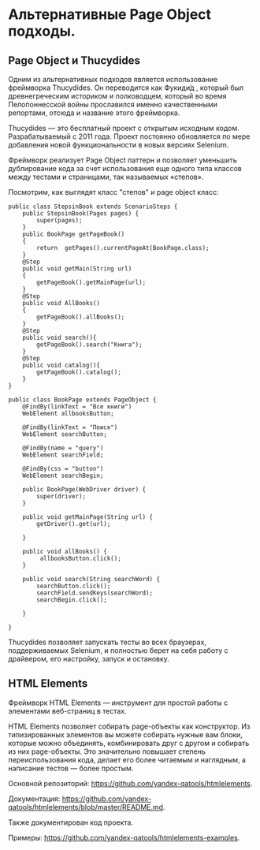 # Альтернативные Page Object подходы.

## Page Object и Thucydides

Одним из альтернативных подходов является использование фреймворка Thucydides. Он переводится как Фукиди́д , который был древнегреческим историком и полководцем, который во время Пелопоннесской войны прославился именно качественными репортами, отсюда и название этого фреймворка.

Thucydides — это бесплатный проект с открытым исходным кодом. Разрабатываемый с 2011 года. Проект постоянно обновляется по мере добавления новой функциональности в новых версиях Selenium.

Фреймворк реализует Page Object паттерн и позволяет уменьшить дублирование кода за счет использования еще одного типа классов между тестами и страницами, так называемых «степов».

Посмотрим, как выглядят класс "степов" и page object класс:

    public class StepsinBook extends ScenarioSteps {
        public StepsinBook(Pages pages) {
            super(pages);
        }
        public BookPage getPageBook()
        {
            return  getPages().currentPageAt(BookPage.class);
        } 
        @Step
        public void getMain(String url)
        {
            getPageBook().getMainPage(url);
        } 
        @Step
        public void AllBooks()
        {
            getPageBook().allBooks();
        } 
        @Step
        public void search(){
            getPageBook().search("Книга");
        }
        @Step
        public void catalog(){
            getPageBook().catalog();
        }
    }
    
    public class BookPage extends PageObject {
        @FindBy(linkText = "Все книги")
        WebElement allbooksButton;
    
        @FindBy(linkText = "Поиск")
        WebElement searchButton;
    
        @FindBy(name = "query")
        WebElement searchField;
    
        @FindBy(css = "button")
        WebElement searchBegin;
        
        public BookPage(WebDriver driver) {
            super(driver);
        }
    
        public void getMainPage(String url) {
            getDriver().get(url);
    
        }
    
        public void allBooks() {
             allbooksButton.click();
        }
    
        public void search(String searchWord) {
            searchButton.click();
            searchField.sendKeys(searchWord);
            searchBegin.click();
    
        }

    }

Thucydides позволяет запускать тесты во всех браузерах, поддерживаемых Selenium, и полностью берет на себя работу с драйвером, его настройку, запуск и остановку. 

## HTML Elements

Фреймворк HTML Elements — инструмент для простой работы с элементами веб-страниц в тестах.

HTML Elements позволяет собирать page-объекты как конструктор. Из типизированных элементов вы можете собирать нужные вам блоки, которые можно объединять, комбинировать друг с другом и собирать из них page-объекты. Это значительно повышает степень переиспользования кода, делает его более читаемым и наглядным, а написание тестов — более простым.


Основной репозиторий: https://github.com/yandex-qatools/htmlelements.

Документация: https://github.com/yandex-qatools/htmlelements/blob/master/README.md.

Также документирован код проекта.

Примеры: https://github.com/yandex-qatools/htmlelements-examples.

